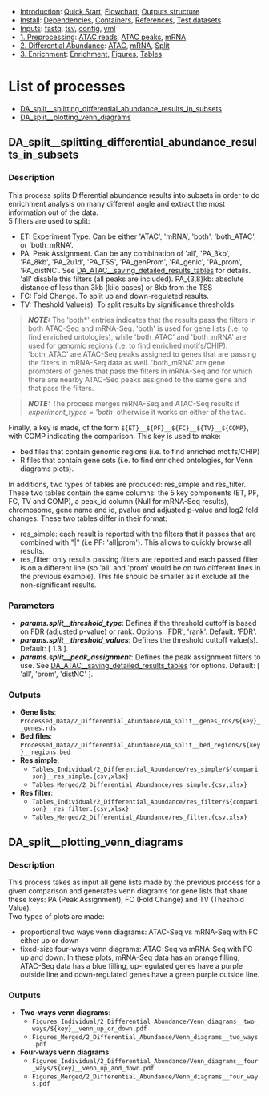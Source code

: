 

* [Introduction](/README.md): [Quick Start](/docs/1_Intro/Quick_start.md), [Flowchart](/docs/1_Intro/Flowchart.md), [Outputs structure](/docs/1_Intro/Outputs_structure.md)
* [Install](/docs/2_Install/2_Install.md): [Dependencies](/docs/2_Install/Dependencies.md), [Containers](/docs/2_Install/Containers.md), [References](/docs/2_Install/References.md), [Test datasets](/docs/2_Install/Test_datasets.md)
* [Inputs](/docs/3_Inputs/3_Inputs.md): [fastq](/docs/3_Inputs/fastq.md), [tsv](/docs/3_Inputs/tsv.md), [config](/docs/3_Inputs/config.md), [yml](/docs/3_Inputs/yml.md)
* [1. Preprocessing](/docs/4_Prepro/4_Prepro.md): [ATAC reads](/docs/4_Prepro/ATAC_reads.md), [ATAC peaks](/docs/4_Prepro/ATAC_peaks.md), [mRNA](/docs/4_Prepro/mRNA.md)
* [2. Differential Abundance](/docs/5_DA/5_DA.md): [ATAC](/docs/5_DA/DA_ATAC.md), [mRNA](/docs/5_DA/DA_mRNA.md), [Split](/docs/5_DA/Split.md)
* [3. Enrichment](/docs/6_Enrich/6_Enrich.md): [Enrichment](/docs/6_Enrich/Enrichment.md), [Figures](/docs/6_Enrich/Figures.md), [Tables](/docs/6_Enrich/Tables.md)

[](END_OF_MENU)


# List of processes

  - [DA_split__splitting_differential_abundance_results_in_subsets](#DA_split__splitting_differential_abundance_results_in_subsets)
  - [DA_split__plotting_venn_diagrams](#DA_split__plotting_venn_diagrams)


## DA_split__splitting_differential_abundance_results_in_subsets

### Description
This process splits Differential abundance results into subsets in order to do enrichment analysis on many different angle and extract the most information out of the data.  
5 filters are used to split:
  - ET: Experiment Type. Can be either 'ATAC', 'mRNA', 'both', 'both_ATAC', or 'both_mRNA'.  
  - PA: Peak Assignment. Can be any combination of 'all', 'PA_3kb', 'PA_8kb', 'PA_2u1d', 'PA_TSS', 'PA_genProm', 'PA_genic', 'PA_prom', 'PA_distNC'. See [DA_ATAC__saving_detailed_results_tables](/docs/5_DA/DA_ATAC.md#DA_ATAC__saving_detailed_results_tables) for details. 'all' disable this filters (all peaks are included). <!-- this is named Peak Filtering (PF) in main.nf for now; need to change that -->
  PA_{3,8}kb: absolute distance of less than 3kb (kilo bases) or 8kb from the TSS
  - FC: Fold Change. To split up and down-regulated results.
  - TV: Theshold Value(s). To split results by significance thresholds. 

> **_NOTE:_** The 'both*' entries indicates that the results pass the filters in both ATAC-Seq and mRNA-Seq. 'both' is used for gene lists (i.e. to find enriched ontologies), while 'both_ATAC' and 'both_mRNA' are used for genomic regions (i.e. to find enriched motifs/CHIP). 'both_ATAC' are ATAC-Seq peaks assigned to genes that are passing the filters in mRNA-Seq data as well. 'both_mRNA' are gene promoters of genes that pass the filters in mRNA-Seq and for which there are nearby ATAC-Seq peaks assigned to the same gene and that pass the filters.  

> **_NOTE:_** The process merges mRNA-Seq and ATAC-Seq results if *experiment_types = 'both'* otherwise it works on either of the two.  

Finally, a key is made, of the form `${ET}__${PF}__${FC}__${TV}__${COMP}`, with COMP indicating the comparison. This key is used to make: 
  - bed files that contain genomic regions (i.e. to find enriched motifs/CHIP)
  - R files that contain gene sets (i.e. to find enriched ontologies, for Venn diagrams plots).

In additions, two types of tables are produced: res_simple and res_filter. These two tables contain the same columns: the 5 key components (ET, PF, FC, TV and COMP), a peak_id column (Null for mRNA-Seq results), chromosome, gene name and id, pvalue and adjusted p-value and log2 fold changes. These two tables differ in their format: 
  - res_simple: each result is reported with the filters that it passes that are combined with "|" (i.e PF: 'all|prom'). This allows to quickly browse all results.
  - res_filter: only results passing filters are reported and each passed filter is on a different line (so 'all' and 'prom' would be on two different lines in the previous example). This file should be smaller as it exclude all the non-significant results.

### Parameters
- **_params.split__threshold_type_**: Defines if the threshold cuttoff is based on FDR (adjusted p-value) or rank. Options: 'FDR', 'rank'. Default: 'FDR'. 
- **_params.split__threshold_values_**: Defines the threshold cuttoff value(s). Default: [ 1.3 ].
- **_params.split__peak_assignment_**: Defines the peak assignment filters to use. See [DA_ATAC__saving_detailed_results_tables](/docs/5_DA/DA_ATAC.md#DA_ATAC__saving_detailed_results_tables) for options. Default: [ 'all', 'prom', 'distNC' ].

### Outputs
- **Gene lists**: `Processed_Data/2_Differential_Abundance/DA_split__genes_rds/${key}__genes.rds`
- **Bed files**: `Processed_Data/2_Differential_Abundance/DA_split__bed_regions/${key}__regions.bed`
- **Res simple**: 
  - `Tables_Individual/2_Differential_Abundance/res_simple/${comparison}__res_simple.{csv,xlsx}`
  - `Tables_Merged/2_Differential_Abundance/res_simple.{csv,xlsx}`
- **Res filter**: 
  - `Tables_Individual/2_Differential_Abundance/res_filter/${comparison}__res_filter.{csv,xlsx}`
  - `Tables_Merged/2_Differential_Abundance/res_filter.{csv,xlsx}`

      

## DA_split__plotting_venn_diagrams

### Description
This process takes as input all gene lists made by the previous process for a given comparison and generates venn diagrams for gene lists that share these keys: PA (Peak Assignment), FC (Fold Change) and TV (Theshold Value).  
Two types of plots are made:
- proportional two ways venn diagrams:  ATAC-Seq vs mRNA-Seq with FC either up or down
- fixed-size four-ways venn diagrams: ATAC-Seq vs mRNA-Seq with FC up and down.
In these plots, mRNA-Seq data has an orange filling, ATAC-Seq data has a blue filling, up-regulated genes have a purple outside line and down-regulated genes have a green purple outside line.

### Outputs
- **Two-ways venn diagrams**: 
  - `Figures_Individual/2_Differential_Abundance/Venn_diagrams__two_ways/${key}__venn_up_or_down.pdf`
  - `Figures_Merged/2_Differential_Abundance/Venn_diagrams__two_ways.pdf`
- **Four-ways venn diagrams**: 
  - `Figures_Individual/2_Differential_Abundance/Venn_diagrams__four_ways/${key}__venn_up_and_down.pdf`
  - `Figures_Merged/2_Differential_Abundance/Venn_diagrams__four_ways.pdf`
